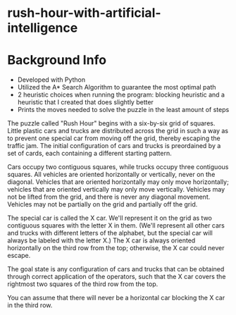 # rush-hour-with-artificial-intelligence

# Background Info
- Developed with Python
- Utilized the A* Search Algorithm to guarantee the most optimal path
- 2 heuristic choices when running the program: blocking heuristic and a heuristic that I created that does slightly better
- Prints the moves needed to solve the puzzle in the least amount of steps

The puzzle called "Rush Hour" begins with a six-by-six grid of squares. Little plastic cars and trucks are distributed across the grid in such a way as to prevent one special car from moving off the grid, thereby escaping the traffic jam. The initial configuration of cars and trucks is preordained by a set of cards, each containing a different starting pattern.

Cars occupy two contiguous squares, while trucks occupy three contiguous squares. All vehicles are oriented horizontally or vertically, never on the diagonal. Vehicles that are oriented horizontally may only move horizontally; vehicles that are oriented vertically may only move vertically. Vehicles may not be lifted from the grid, and there is never any diagonal movement. Vehicles may not be partially on the grid and partially off the grid.

The special car is called the X car. We'll represent it on the grid as two contiguous squares with the letter X in them. (We'll represent all other cars and trucks with different letters of the alphabet, but the special car will always be labeled with the letter X.) The X car is always oriented horizontally on the third row from the top; otherwise, the X car could never escape.

The goal state is any configuration of cars and trucks that can be obtained through correct application of the operators, such that the X car covers the rightmost two squares of the third row from the top.

You can assume that there will never be a horizontal car blocking the X car in the third row.
